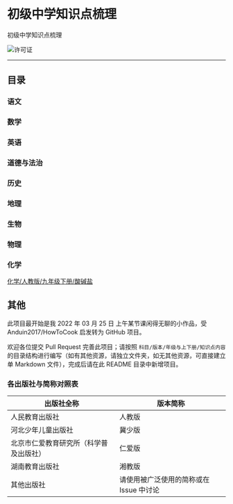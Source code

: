 # 初级中学知识点梳理

初级中学知识点梳理

![许可证](https://img.shields.io/github/license/LiCaoZ/summary-of-knowledge-points-in-junior-middle-school?style=flat-square)

------

## 目录

### 语文

### 数学

### 英语

### 道德与法治

### 历史

### 地理

### 生物

### 物理

### 化学

[化学/人教版/九年级下册/酸碱盐](./化学/人教版/九年级下册/酸碱盐)

## 其他

此项目最开始是我 2022 年 03 月 25 日 上午某节课闲得无聊的小作品，受 Anduin2017/HowToCook 启发转为 GitHub 项目。

欢迎各位提交 Pull Request 完善此项目；请按照 `科目/版本/年级与上下册/知识点内容` 的目录结构进行编写（如有其他资源，请独立文件夹，如无其他资源，可直接建立单 Markdown 文件），完成后请在此 README 目录中新增项目。

### 各出版社与简称对照表

| 出版社全称                        | 版本简称                            |
| -------------------------------------- | --------------------------------------- |
| 人民教育出版社                  | 人教版                               |
| 河北少年儿童出版社            | 冀少版                               |
| 北京市仁爱教育研究所（科学普及出版社） | 仁爱版                               |
| 湖南教育出版社                  | 湘教版                               |
| 其他出版社                        | 请使用被广泛使用的简称或在 Issue 中讨论 |